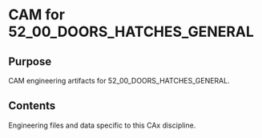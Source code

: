 # CAM for 52_00_DOORS_HATCHES_GENERAL

## Purpose
CAM engineering artifacts for 52_00_DOORS_HATCHES_GENERAL.

## Contents
Engineering files and data specific to this CAx discipline.
